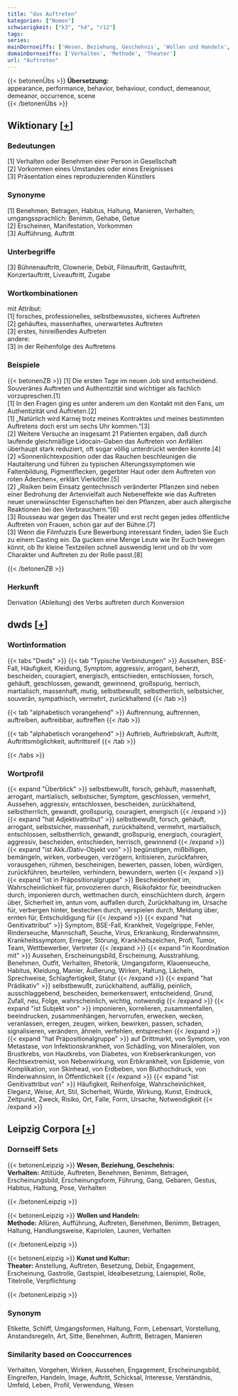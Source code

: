 ```yaml
---
title: "das Auftreten"
kategorien: ["Nomen"]
schwierigkeit: ["k3", "h4", "r12"]
tags:
series:
mainDornseiffs: ['Wesen, Beziehung, Geschehnis', 'Wollen und Handeln', 'Kunst und Kultur']
domainDornseiffs: ['Verhalten', 'Methode', 'Theater']
url: "Auftreten"
---
```


{{< betonenÜbs >}}
**Übersetzung:**  
appearance, performance, behavior, behaviour, conduct, demeanour, demeanor, occurrence, scene  
{{< /betonenÜbs >}}

## Wiktionary [[+](https://de.wiktionary.org/wiki/Auftreten)]

### Bedeutungen
[1] Verhalten oder Benehmen einer Person in Gesellschaft  
[2] Vorkommen eines Umstandes oder eines Ereignisses  
[3] Präsentation eines reproduzierenden Künstlers  

### Synonyme
[1] Benehmen, Betragen, Habitus, Haltung, Manieren, Verhalten; umgangssprachlich: Benimm, Gehabe, Getue  
[2] Erscheinen, Manifestation, Vorkommen  
[3] Aufführung, Auftritt  

### Unterbegriffe
[3] Bühnenauftritt, Clownerie, Debüt, Filmauftritt, Gastauftritt, Konzertauftritt, Liveauftritt, Zugabe  

### Wortkombinationen
mit Attribut:  
[1] forsches, professionelles, selbstbewusstes, sicheres Auftreten  
[2] gehäuftes, massenhaftes, unerwartetes Auftreten  
[3] erstes, hinreißendes Auftreten  
andere:  
[3] in der Reihenfolge des Auftretens  

### Beispiele
{{< betonenZB >}}
[1] Die ersten Tage im neuen Job sind entscheidend. Souveränes Auftreten und Authentizität sind wichtiger als fachlich vorzupreschen.[1]  
[1] In den Fragen ging es unter anderem um den Kontakt mit den Fans, um Authentizität und Auftreten.[2]  
[1] „Natürlich wird Karnej trotz meines Kontraktes und meines bestimmten Auftretens doch erst um sechs Uhr kommen.“[3]  
[2] Weitere Versuche an insgesamt 21 Patienten ergaben, daß durch laufende gleichmäßige Lidocain-Gaben das Auftreten von Anfällen überhaupt stark reduziert, oft sogar völlig unterdrückt werden konnte.[4]  
[2] »Sonnenlichtexposition oder das Rauchen beschleunigen die Hautalterung und führen zu typischen Alterungssymptomen wie Faltenbildung, Pigmentflecken, gegerbter Haut oder dem Auftreten von roten Äderchen«, erklärt Vierkötter.[5]  
[2] „Risiken beim Einsatz gentechnisch veränderter Pflanzen sind neben einer Bedrohung der Artenvielfalt auch Nebeneffekte wie das Auftreten neuer unerwünschter Eigenschaften bei den Pflanzen, aber auch allergische Reaktionen bei den Verbrauchern.“[6]  
[3] Rousseau war gegen das Theater und erst recht gegen jedes öffentliche Auftreten von Frauen, schon gar auf der Bühne.[7]  
[3] Wenn die Filmfuzzis Eure Bewerbung interessant finden, laden Sie Euch zu einem Casting ein. Da gucken eine Menge Leute wie Ihr Euch bewegen könnt, ob Ihr kleine Textzeilen schnell auswendig lernt und ob Ihr vom Charakter und Auftreten zu der Rolle passt.[8]  

{{< /betonenZB >}}
### Herkunft
Derivation (Ableitung) des Verbs auftreten durch Konversion  



## dwds [[+](https://www.dwds.de/wb/Auftreten)]

### Wortinformation
{{< tabs "Dwds" >}}
{{< tab "Typische Verbindungen" >}}
Aussehen, BSE-Fall, Häufigkeit, Kleidung, Symptom, aggressiv, arrogant, beherzt, bescheiden, couragiert, energisch, entschieden, entschlossen, forsch, gehäuft, geschlossen, gewandt, gewinnend, großspurig, herrisch, martialisch, massenhaft, mutig, selbstbewußt, selbstherrlich, selbstsicher, souverän, sympathisch, vermehrt, zurückhaltend
{{< /tab >}}

{{< tab "alphabetisch vorangehend" >}}
Auftrennung, auftrennen, auftreiben, auftreibbar, auftreffen
{{< /tab >}}

{{< tab "alphabetisch vorangehend" >}}
Auftrieb, Auftriebskraft, Auftritt, Auftrittsmöglichkeit, auftrittsreif
{{< /tab >}}

{{< /tabs >}}

### Wortprofil
{{< expand "Überblick" >}} selbstbewußt, forsch, gehäuft, massenhaft, arrogant, martialisch, selbstsicher, Symptom, geschlossen, vermehrt, Aussehen, aggressiv, entschlossen, bescheiden, zurückhaltend, selbstherrlich, gewandt, großspurig, couragiert, energisch {{< /expand >}}
{{< expand "hat Adjektivattribut" >}} selbstbewußt, forsch, gehäuft, arrogant, selbstsicher, massenhaft, zurückhaltend, vermehrt, martialisch, entschlossen, selbstherrlich, gewandt, großspurig, energisch, couragiert, aggressiv, bescheiden, entschieden, herrisch, gewinnend {{< /expand >}}
{{< expand "ist Akk./Dativ-Objekt von" >}} begünstigen, mißbilligen, bemängeln, wirken, vorbeugen, verzögern, kritisieren, zurückfahren, vorausgehen, rühmen, bescheinigen, bewerten, passen, loben, würdigen, zurückführen, beurteilen, verhindern, bewundern, werten {{< /expand >}}
{{< expand "ist in Präpositionalgruppe" >}} Bescheidenheit im, Wahrscheinlichkeit für, provozieren durch, Risikofaktor für, beeindrucken durch, imponieren durch, wettmachen durch, einschüchtern durch, ärgern über, Sicherheit im, antun vom, auffallen durch, Zurückhaltung im, Ursache für, verbergen hinter, bestechen durch, verspielen durch, Meldung über, ernten für, Entschuldigung für {{< /expand >}}
{{< expand "hat Genitivattribut" >}} Symptom, BSE-Fall, Krankheit, Vogelgrippe, Fehler, Rinderseuche, Mannschaft, Seuche, Virus, Erkrankung, Rinderwahnsinn, Krankheitssymptom, Erreger, Störung, Krankheitszeichen, Profi, Tumor, Team, Wettbewerber, Vertreter {{< /expand >}}
{{< expand "in Koordination mit" >}} Aussehen, Erscheinungsbild, Erscheinung, Ausstrahlung, Benehmen, Outfit, Verhalten, Rhetorik, Umgangsform, Klauenseuche, Habitus, Kleidung, Manier, Äußerung, Wirken, Haltung, Lächeln, Sprechweise, Schlagfertigkeit, Statur {{< /expand >}}
{{< expand "hat Prädikativ" >}} selbstbewußt, zurückhaltend, auffällig, peinlich, ausschlaggebend, bescheiden, bemerkenswert, entscheidend, Grund, Zufall, neu, Folge, wahrscheinlich, wichtig, notwendig {{< /expand >}}
{{< expand "ist Subjekt von" >}} imponieren, korrelieren, zusammenfallen, beeindrucken, zusammenhängen, hervorrufen, erwecken, wecken, veranlassen, erregen, zeugen, wirken, bewirken, passen, schaden, signalisieren, verändern, ähneln, verfehlen, entsprechen {{< /expand >}}
{{< expand "hat Präpositionalgruppe" >}} auf Drittmarkt, von Symptom, von Metastase, von Infektionskrankheit, von Schädling, von Mineralölen, von Brustkrebs, von Hautkrebs, von Diabetes, von Krebserkrankungen, von Rechtsextremist, von Nebenwirkung, von Erbkrankheit, von Epidemie, von Komplikation, von Skinhead, von Erdbeben, von Bluthochdruck, von Rinderwahnsinn, in Öffentlichkeit {{< /expand >}}
{{< expand "ist Genitivattribut von" >}} Häufigkeit, Reihenfolge, Wahrscheinlichkeit, Eleganz, Weise, Art, Stil, Sicherheit, Würde, Wirkung, Kunst, Eindruck, Zeitpunkt, Zweck, Risiko, Ort, Falle, Form, Ursache, Notwendigkeit {{< /expand >}}

## Leipzig Corpora [[+](https://corpora.uni-leipzig.de/en/res?word=Auftreten&corpusId=deu_newscrawl-public_2018)]

### Dornseiff Sets
{{< betonenLeipzig >}}
**Wesen, Beziehung, Geschehnis:**  
**Verhalten:** Attitüde, Auftreten, Benehmen, Benimm, Betragen, Erscheinungsbild, Erscheinungsform, Führung, Gang, Gebaren, Gestus, Habitus, Haltung, Pose, Verhalten  

{{< /betonenLeipzig >}}


{{< betonenLeipzig >}}
**Wollen und Handeln:**  
**Methode:** Allüren, Aufführung, Auftreten, Benehmen, Benimm, Betragen, Haltung, Handlungsweise, Kapriolen, Launen, Verhalten  

{{< /betonenLeipzig >}}


{{< betonenLeipzig >}}
**Kunst und Kultur:**  
**Theater:** Anstellung, Auftreten, Besetzung, Debüt, Engagement, Erscheinung, Gastrolle, Gastspiel, Idealbesetzung, Laienspiel, Rolle, Titelrolle, Verpflichtung  

{{< /betonenLeipzig >}}

### Synonym
Etikette, Schliff, Umgangsformen, Haltung, Form, Lebensart, Vorstellung, Anstandsregeln, Art, Sitte, Benehmen, Auftritt, Betragen, Manieren


### Similarity based on Cooccurrences
Verhalten, Vorgehen, Wirken, Aussehen, Engagement, Erscheinungsbild, Eingreifen, Handeln, Image, Auftritt, Schicksal, Interesse, Verständnis, Umfeld, Leben, Profil, Verwendung, Wesen

